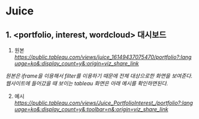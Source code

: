 # Juice

## 1. <portfolio, interest, wordcloud> 대시보드

1. 원본
*https://public.tableau.com/views/juice_16149437075470/portfolio?:language=ko&:display_count=y&:origin=viz_share_link*


*원본은 iframe을 이용해서 filter를 이용하기 때문에 전체 대상으로한 화면을 보여준다. 
웹사이트에 들어갔을 때 보이는 tableau 화면은 아래 예시를 확인하면된다.*

2. 예시
*https://public.tableau.com/views/Juice_PortfolioInterest_/portfolio?:language=ko&:display_count=y&:toolbar=n&:origin=viz_share_link*

